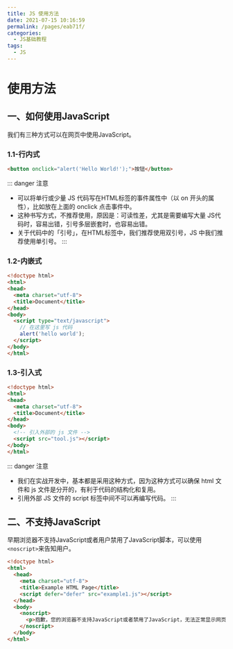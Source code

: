 ```yaml
---
title: JS 使用方法
date: 2021-07-15 10:16:59
permalink: /pages/eab71f/
categories:
  - JS基础教程
tags:
  - JS
---
```

# 使用方法

## 一、如何使用JavaScript
我们有三种方式可以在网页中使用JavaScript。

### 1.1-行内式
```html
<button onclick="alert('Hello World!');">按钮</button>
```
::: danger 注意
* 可以将单行或少量 JS 代码写在HTML标签的事件属性中（以 on 开头的属性），比如放在上面的 onclick 点击事件中。
* 这种书写方式，不推荐使用，原因是：可读性差，尤其是需要编写大量 JS代码时，容易出错，引号多层嵌套时，也容易出错。
* 关于代码中的「引号」，在HTML标签中，我们推荐使用双引号，JS 中我们推荐使用单引号。
:::

### 1.2-内嵌式
```html
<!doctype html>
<html>
<head>
  <meta charset="utf-8">
  <title>Document</title>
</head>
<body>
  <script type="text/javascript">
    // 在这里写 js 代码
    alert('hello world');
  </script>
</body>
</html>
```

### 1.3-引入式
```html
<!doctype html>
<html>
<head>
  <meta charset="utf-8">
  <title>Document</title>
</head>
<body>
  <!-- 引入外部的 js 文件 -->
  <script src="tool.js"></script>
</body>
</html>
```
::: danger 注意
* 我们在实战开发中，基本都是采用这种方式，因为这种方式可以确保 html 文件和 js 文件是分开的，有利于代码的结构化和复用。
* 引用外部 JS 文件的 script 标签中间不可以再编写代码。
:::

## 二、不支持JavaScript
早期浏览器不支持JavaScript或者用户禁用了JavaScript脚本，可以使用`<noscript>`来告知用户。
```html
<!doctype html>
<html>
  <head>
    <meta charset="utf-8">
    <title>Example HTML Page</title>
    <script defer="defer" src="example1.js"></script>
  </head>
  <body>
    <noscript>
      <p>抱歉，您的浏览器不支持JavaScript或者禁用了JavaScript，无法正常显示网页！</p>
    </noscript>
  </body>
</html>
```